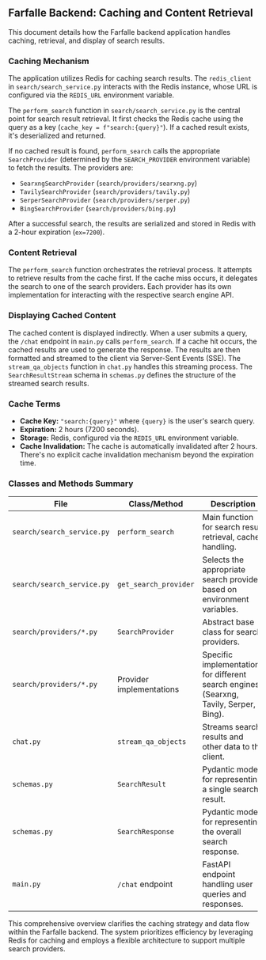 ## Farfalle Backend: Caching and Content Retrieval

This document details how the Farfalle backend application handles caching, retrieval, and display of search results.

### Caching Mechanism

The application utilizes Redis for caching search results.  The `redis_client` in `search/search_service.py` interacts with the Redis instance, whose URL is configured via the `REDIS_URL` environment variable.

The `perform_search` function in `search/search_service.py` is the central point for search result retrieval.  It first checks the Redis cache using the query as a key (`cache_key = f"search:{query}"`). If a cached result exists, it's deserialized and returned.

If no cached result is found, `perform_search` calls the appropriate `SearchProvider` (determined by the `SEARCH_PROVIDER` environment variable) to fetch the results.  The providers are:

*   `SearxngSearchProvider` (`search/providers/searxng.py`)
*   `TavilySearchProvider` (`search/providers/tavily.py`)
*   `SerperSearchProvider` (`search/providers/serper.py`)
*   `BingSearchProvider` (`search/providers/bing.py`)

After a successful search, the results are serialized and stored in Redis with a 2-hour expiration (`ex=7200`).

### Content Retrieval

The `perform_search` function orchestrates the retrieval process. It attempts to retrieve results from the cache first. If the cache miss occurs, it delegates the search to one of the search providers. Each provider has its own implementation for interacting with the respective search engine API.

### Displaying Cached Content

The cached content is displayed indirectly.  When a user submits a query, the `/chat` endpoint in `main.py` calls `perform_search`.  If a cache hit occurs, the cached results are used to generate the response.  The results are then formatted and streamed to the client via Server-Sent Events (SSE).  The `stream_qa_objects` function in `chat.py` handles this streaming process.  The `SearchResultStream` schema in `schemas.py` defines the structure of the streamed search results.

### Cache Terms

*   **Cache Key:**  `"search:{query}"` where `{query}` is the user's search query.
*   **Expiration:** 2 hours (7200 seconds).
*   **Storage:** Redis, configured via the `REDIS_URL` environment variable.
*   **Cache Invalidation:**  The cache is automatically invalidated after 2 hours.  There's no explicit cache invalidation mechanism beyond the expiration time.


### Classes and Methods Summary

| File                     | Class/Method          | Description                                                                     |
| ------------------------ | --------------------- | ------------------------------------------------------------------------------- |
| `search/search_service.py` | `perform_search`      | Main function for search result retrieval, cache handling.                     |
| `search/search_service.py` | `get_search_provider` | Selects the appropriate search provider based on environment variables.        |
| `search/providers/*.py`   | `SearchProvider`      | Abstract base class for search providers.                                      |
| `search/providers/*.py`   | Provider implementations | Specific implementations for different search engines (Searxng, Tavily, Serper, Bing). |
| `chat.py`                | `stream_qa_objects`   | Streams search results and other data to the client.                           |
| `schemas.py`             | `SearchResult`         | Pydantic model for representing a single search result.                         |
| `schemas.py`             | `SearchResponse`       | Pydantic model for representing the overall search response.                    |
| `main.py`                | `/chat` endpoint       | FastAPI endpoint handling user queries and responses.                          |


This comprehensive overview clarifies the caching strategy and data flow within the Farfalle backend.  The system prioritizes efficiency by leveraging Redis for caching and employs a flexible architecture to support multiple search providers.

